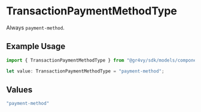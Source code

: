 # TransactionPaymentMethodType

Always `payment-method`.

## Example Usage

```typescript
import { TransactionPaymentMethodType } from "@gr4vy/sdk/models/components";

let value: TransactionPaymentMethodType = "payment-method";
```

## Values

```typescript
"payment-method"
```